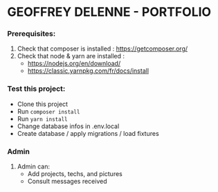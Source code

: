 # GEOFFREY DELENNE - PORTFOLIO
### Prerequisites:

1. Check that composer is installed : https://getcomposer.org/
2. Check that node & yarn are installed : 
    * https://nodejs.org/en/download/
    * https://classic.yarnpkg.com/fr/docs/install 

### Test this project: 

* Clone this project
* Run `composer install`
* Run `yarn install`
* Change database infos in .env.local
* Create database / apply migrations / load fixtures

### Admin 

1. Admin can:
    * Add projects, techs, and pictures
    * Consult messages received
